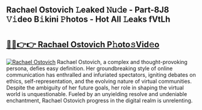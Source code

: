 ## Rachael Ostovich 𝙻eaked 𝙽u𝚍e - Part-8J8 𝚅𝚒deo B𝚒kini 𝙿hotos - Hot All 𝙻eaks fVtLh

# <h2><a href="http://ld74r7c.urlbe.top/?page=Rachael+Ostovich">🔗🔗👉👉 Rachael Ostovich P𝚑oto𝚜Vid𝚎o</a></h2>

[![Rachael Ostovich](https://i.imgur.com/eBuTRDB.gif)](http://ld74r7c.urlbe.top/?page=Rachael+Ostovich)
Rachael Ostovich, a complex and thought-provoking persona, defies easy definition. Her groundbreaking style of online communication has enthralled and infuriated spectators, igniting debates on ethics, self-representation, and the evolving nature of virtual communities. Despite the ambiguity of her future goals, her role in shaping the virtual world is unquestionable. Fueled by an unyielding resolve and undeniable enchantment, Rachael Ostovich progress in the digital realm is unrelenting.
